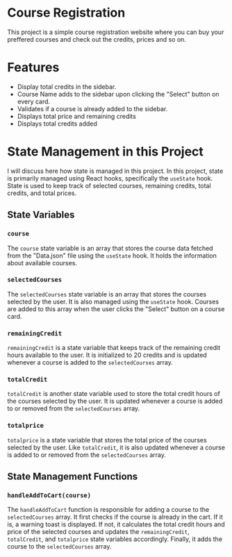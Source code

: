 # Course Registration

This project is a simple course registration website where you can buy your preffered courses and check out the credits, prices and so on.

# Features

- Display total credits in the sidebar.
- Course Name adds to the sidebar upon clicking the "Select" button on every card.
- Validates if a course is already added to the sidebar.
- Displays total price and remaining credits
- Displays total credits added

# State Management in this Project

I will discuss here how state is managed in this project. In this project, state is primarily managed using React hooks, specifically the `useState` hook. State is used to keep track of selected courses, remaining credits, total credits, and total prices.

## State Variables

### `course`

The `course` state variable is an array that stores the course data fetched from the "Data.json" file using the `useState` hook. It holds the information about available courses.

### `selectedCourses`

The `selectedCourses` state variable is an array that stores the courses selected by the user. It is also managed using the `useState` hook. Courses are added to this array when the user clicks the "Select" button on a course card.

### `remainingCredit`

`remainingCredit` is a state variable that keeps track of the remaining credit hours available to the user. It is initialized to 20 credits and is updated whenever a course is added to the `selectedCourses` array.

### `totalCredit`

`totalCredit` is another state variable used to store the total credit hours of the courses selected by the user. It is updated whenever a course is added to or removed from the `selectedCourses` array.

### `totalprice`

`totalprice` is a state variable that stores the total price of the courses selected by the user. Like `totalCredit`, it is also updated whenever a course is added to or removed from the `selectedCourses` array.

## State Management Functions

### `handleAddToCart(course)`

The `handleAddToCart` function is responsible for adding a course to the `selectedCourses` array. It first checks if the course is already in the cart. If it is, a warning toast is displayed. If not, it calculates the total credit hours and price of the selected courses and updates the `remainingCredit`, `totalCredit`, and `totalprice` state variables accordingly. Finally, it adds the course to the `selectedCourses` array.
